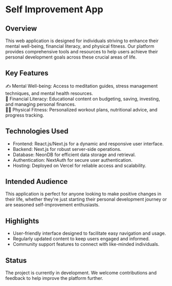 # Self Improvement App

## Overview

This web application is designed for individuals striving to enhance their mental well-being, financial literacy, and physical fitness. Our platform provides comprehensive tools and resources to help users achieve their personal development goals across these crucial areas of life.

## Key Features

✍ Mental Well-being: Access to meditation guides, stress management techniques, and mental health resources.\
💸 Financial Literacy: Educational content on budgeting, saving, investing, and managing personal finances.\
🏋️‍♂️ Physical Fitness: Personalized workout plans, nutritional advice, and progress tracking.

## Technologies Used

- Frontend: React.js/Next.js for a dynamic and responsive user interface.
- Backend: Next.js for robust server-side operations.
- Database: NeonDB for efficient data storage and retrieval.
- Authentication: NextAuth for secure user authentication.
- Hosting: Deployed on Vercel for reliable access and scalability.

## Intended Audience

This application is perfect for anyone looking to make positive changes in their life, whether they're just starting their personal development journey or are seasoned self-improvement enthusiasts.

## Highlights

- User-friendly interface designed to facilitate easy navigation and usage.
- Regularly updated content to keep users engaged and informed.
- Community support features to connect with like-minded individuals.

## Status

The project is currently in development. We welcome contributions and feedback to help improve the platform further.
